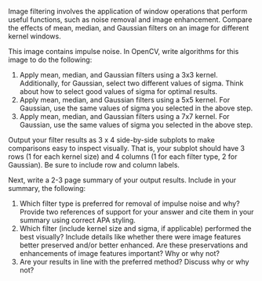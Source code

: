 Image filtering involves the application of window operations that perform useful functions, such as noise removal and image enhancement. Compare the effects of mean, median, and Gaussian filters on an image for different kernel windows.

This image contains impulse noise. In OpenCV, write algorithms for this image to do the following:

1. Apply mean, median, and Gaussian filters using a 3x3 kernel. Additionally, for Gaussian, select two different values of sigma. Think about how to select good values of sigma for optimal results.
2. Apply mean, median, and Gaussian filters using a 5x5 kernel. For Gaussian, use the same values of sigma you selected in the above step.
3. Apply mean, median, and Gaussian filters using a 7x7 kernel. For Gaussian, use the same values of sigma you selected in the above step.

Output your filter results as 3 x 4 side-by-side subplots to make comparisons easy to inspect visually. That is, your subplot should have 3 rows (1 for each kernel size) and 4 columns (1 for each filter type, 2 for Gaussian). Be sure to include row and column labels.

Next, write a 2-3 page summary of your output results. Include in your summary, the following:

1. Which filter type is preferred for removal of impulse noise and why? Provide two references of support for your answer and cite them in your summary using correct APA styling.
2. Which filter (include kernel size and sigma, if applicable) performed the best visually? Include details like whether there were image features better preserved and/or better enhanced. Are these preservations and enhancements of image features important? Why or why not?
3. Are your results in line with the preferred method? Discuss why or why not?
